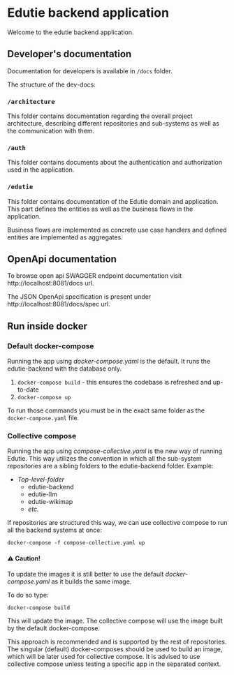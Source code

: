 # Edutie backend application

Welcome to the edutie backend application.

## Developer's documentation

Documentation for developers is available in `/docs` folder.

The structure of the dev-docs:

### `/architecture`

This folder contains documentation regarding the overall project architecture, describing different
repositories and sub-systems as well as the communication with them.

### `/auth`

This folder contains documents about the authentication and authorization used in the application.

### `/edutie`

This folder contains documentation of the Edutie domain and application. This part defines the entities as well as the 
business flows in the application.

Business flows are implemented as concrete use case handlers and defined entities are implemented as aggregates.

## OpenApi documentation

To browse open api SWAGGER endpoint documentation visit http://localhost:8081/docs url.

The JSON OpenApi specification is present under http://localhost:8081/docs/spec url.

## Run inside docker

### Default docker-compose

Running the app using *docker-compose.yaml* is the default. It runs the edutie-backend with the database only.

1. `docker-compose build` - this ensures the codebase is refreshed and up-to-date
2. `docker-compose up`

To run those commands you must be in the exact same folder as the `docker-compose.yaml` file.

### Collective compose

Running the app using *compose-collective.yaml* is the new way of running Edutie. This way utilizes the convention in
which all the sub-system repositories are a sibling folders to the edutie-backend folder. Example:
 - *Top-level-folder*
   - edutie-backend
   - edutie-llm
   - edutie-wikimap
   - *etc.*

If repositories are structured this way, we can use collective compose to run all the backend systems at once:

```shell
docker-compose -f compose-collective.yaml up
```

#### ⚠ Caution!
To update the images it is still better to use the default *docker-compose.yaml* as it builds the same image.

To do so type:

```shell
docker-compose build
```

This will update the image. The collective compose will use the image built by the default docker-compose.

This approach is recommended and is supported by the rest of repositories. The singular (default) docker-composes should
be used to build an image, which will be later used for collective compose. It is advised to use collective compose unless
testing a specific app in the separated context.